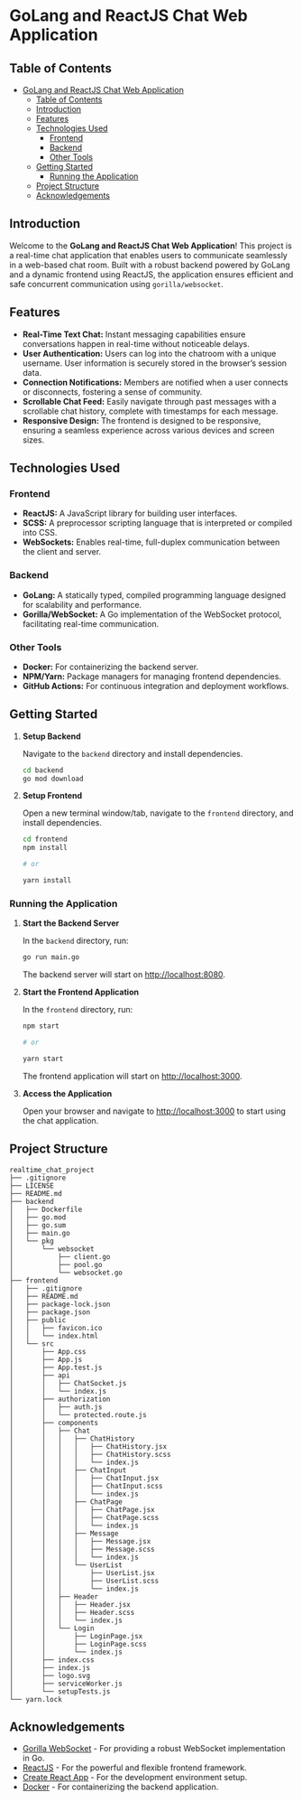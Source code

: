 # GoLang and ReactJS Chat Web Application

## Table of Contents

- [GoLang and ReactJS Chat Web Application](#golang-and-reactjs-chat-web-application)
  - [Table of Contents](#table-of-contents)
  - [Introduction](#introduction)
  - [Features](#features)
  - [Technologies Used](#technologies-used)
    - [Frontend](#frontend)
    - [Backend](#backend)
    - [Other Tools](#other-tools)
  - [Getting Started](#getting-started)
    - [Running the Application](#running-the-application)
  - [Project Structure](#project-structure)
  - [Acknowledgements](#acknowledgements)

## Introduction

Welcome to the **GoLang and ReactJS Chat Web Application**! This project is a real-time chat application that enables users to communicate seamlessly in a web-based chat room. Built with a robust backend powered by GoLang and a dynamic frontend using ReactJS, the application ensures efficient and safe concurrent communication using `gorilla/websocket`.

## Features

- **Real-Time Text Chat:** Instant messaging capabilities ensure conversations happen in real-time without noticeable delays.
- **User Authentication:** Users can log into the chatroom with a unique username. User information is securely stored in the browser’s session data.
- **Connection Notifications:** Members are notified when a user connects or disconnects, fostering a sense of community.
- **Scrollable Chat Feed:** Easily navigate through past messages with a scrollable chat history, complete with timestamps for each message.
- **Responsive Design:** The frontend is designed to be responsive, ensuring a seamless experience across various devices and screen sizes.

## Technologies Used

### Frontend

- **ReactJS:** A JavaScript library for building user interfaces.
- **SCSS:** A preprocessor scripting language that is interpreted or compiled into CSS.
- **WebSockets:** Enables real-time, full-duplex communication between the client and server.

### Backend

- **GoLang:** A statically typed, compiled programming language designed for scalability and performance.
- **Gorilla/WebSocket:** A Go implementation of the WebSocket protocol, facilitating real-time communication.

### Other Tools

- **Docker:** For containerizing the backend server.
- **NPM/Yarn:** Package managers for managing frontend dependencies.
- **GitHub Actions:** For continuous integration and deployment workflows.

## Getting Started

1. **Setup Backend**

   Navigate to the `backend` directory and install dependencies.

   ```bash
   cd backend
   go mod download
   ```

2. **Setup Frontend**

   Open a new terminal window/tab, navigate to the `frontend` directory, and install dependencies.

   ```bash
   cd frontend
   npm install

   # or

   yarn install
   ```

### Running the Application

1. **Start the Backend Server**

   In the `backend` directory, run:

   ```bash
   go run main.go
   ```

   The backend server will start on [http://localhost:8080](http://localhost:8080).

2. **Start the Frontend Application**

   In the `frontend` directory, run:

   ```bash
   npm start

   # or

   yarn start
   ```

   The frontend application will start on [http://localhost:3000](http://localhost:3000).

3. **Access the Application**

   Open your browser and navigate to [http://localhost:3000](http://localhost:3000) to start using the chat application.

## Project Structure

```plaintext
realtime_chat_project
├── .gitignore
├── LICENSE
├── README.md
├── backend
│   ├── Dockerfile
│   ├── go.mod
│   ├── go.sum
│   ├── main.go
│   └── pkg
│       └── websocket
│           ├── client.go
│           ├── pool.go
│           └── websocket.go
├── frontend
│   ├── .gitignore
│   ├── README.md
│   ├── package-lock.json
│   ├── package.json
│   ├── public
│   │   ├── favicon.ico
│   │   └── index.html
│   └── src
│       ├── App.css
│       ├── App.js
│       ├── App.test.js
│       ├── api
│       │   ├── ChatSocket.js
│       │   └── index.js
│       ├── authorization
│       │   ├── auth.js
│       │   └── protected.route.js
│       ├── components
│       │   ├── Chat
│       │   │   ├── ChatHistory
│       │   │   │   ├── ChatHistory.jsx
│       │   │   │   ├── ChatHistory.scss
│       │   │   │   └── index.js
│       │   │   ├── ChatInput
│       │   │   │   ├── ChatInput.jsx
│       │   │   │   ├── ChatInput.scss
│       │   │   │   └── index.js
│       │   │   ├── ChatPage
│       │   │   │   ├── ChatPage.jsx
│       │   │   │   ├── ChatPage.scss
│       │   │   │   └── index.js
│       │   │   ├── Message
│       │   │   │   ├── Message.jsx
│       │   │   │   ├── Message.scss
│       │   │   │   └── index.js
│       │   │   └── UserList
│       │   │       ├── UserList.jsx
│       │   │       ├── UserList.scss
│       │   │       └── index.js
│       │   ├── Header
│       │   │   ├── Header.jsx
│       │   │   ├── Header.scss
│       │   │   └── index.js
│       │   └── Login
│       │       ├── LoginPage.jsx
│       │       ├── LoginPage.scss
│       │       └── index.js
│       ├── index.css
│       ├── index.js
│       ├── logo.svg
│       ├── serviceWorker.js
│       └── setupTests.js
└── yarn.lock

```

## Acknowledgements

- [Gorilla WebSocket](https://github.com/gorilla/websocket) - For providing a robust WebSocket implementation in Go.
- [ReactJS](https://reactjs.org/) - For the powerful and flexible frontend framework.
- [Create React App](https://create-react-app.dev/) - For the development environment setup.
- [Docker](https://www.docker.com/) - For containerizing the backend application.
